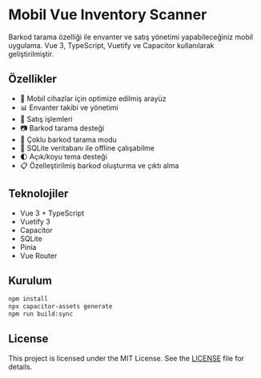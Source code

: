 # Mobil Vue Inventory Scanner

Barkod tarama özelliği ile envanter ve satış yönetimi yapabileceğiniz mobil uygulama. Vue 3, TypeScript, Vuetify ve Capacitor kullanılarak geliştirilmiştir.

## Özellikler

- 📱 Mobil cihazlar için optimize edilmiş arayüz
- 📊 Envanter takibi ve yönetimi
- 🛒 Satış işlemleri
- 📷 Barkod tarama desteği
- 🔄 Çoklu barkod tarama modu
- 💾 SQLite veritabanı ile offline çalışabilme
- 🌓 Açık/koyu tema desteği
- 📋 Özelleştirilmiş barkod oluşturma ve çıktı alma

## Teknolojiler

- Vue 3 + TypeScript
- Vuetify 3
- Capacitor
- SQLite
- Pinia
- Vue Router

## Kurulum

```bash
npm install
npx capacitor-assets generate
npm run build:sync
```

## License

This project is licensed under the MIT License. See the [LICENSE](./LICENSE) file for details.

